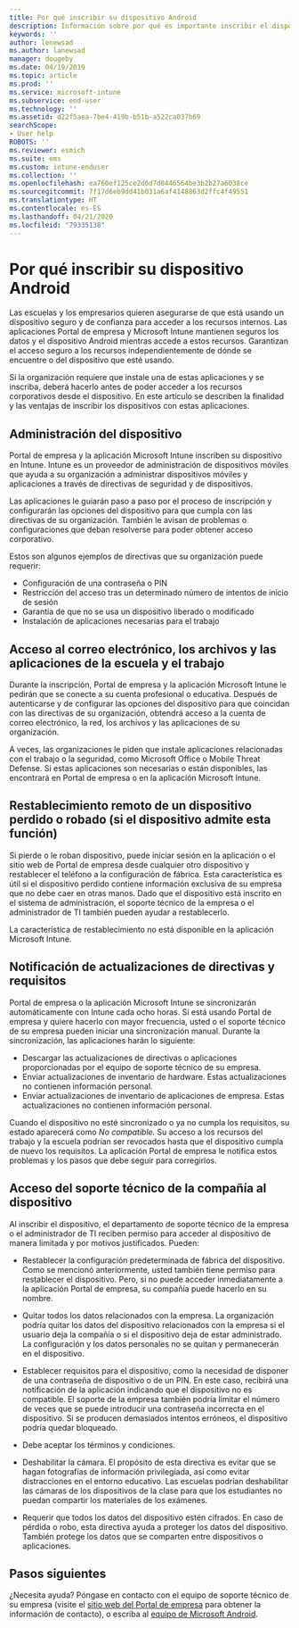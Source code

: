 ```yaml
---
title: Por qué inscribir su dispositivo Android
description: Información sobre por qué es importante inscribir el dispositivo en Intune
keywords: ''
author: lenewsad
ms.author: lanewsad
manager: dougeby
ms.date: 04/19/2019
ms.topic: article
ms.prod: ''
ms.service: microsoft-intune
ms.subservice: end-user
ms.technology: ''
ms.assetid: d22f5aea-7be4-419b-b51b-a522ca037b69
searchScope:
- User help
ROBOTS: ''
ms.reviewer: esmich
ms.suite: ems
ms.custom: intune-enduser
ms.collection: ''
ms.openlocfilehash: ea760ef125ce2d6d7d0446564be3b2b27a6038ce
ms.sourcegitcommit: 7f17d6eb9dd41b031a6af4148863d2ffc4f49551
ms.translationtype: HT
ms.contentlocale: es-ES
ms.lasthandoff: 04/21/2020
ms.locfileid: "79335138"
---
```

# <a name="why-enroll-your-android-device"></a>Por qué inscribir su dispositivo Android  

Las escuelas y los empresarios quieren asegurarse de que está usando un dispositivo seguro y de confianza para acceder a los recursos internos. Las aplicaciones Portal de empresa y Microsoft Intune mantienen seguros los datos y el dispositivo Android mientras accede a estos recursos. Garantizan el acceso seguro a los recursos independientemente de dónde se encuentre o del dispositivo que esté usando. 

Si la organización requiere que instale una de estas aplicaciones y se inscriba, deberá hacerlo antes de poder acceder a los recursos corporativos desde el dispositivo. En este artículo se describen la finalidad y las ventajas de inscribir los dispositivos con estas aplicaciones.  

## <a name="gets-your-device-managed"></a>Administración del dispositivo  
 Portal de empresa y la aplicación Microsoft Intune inscriben su dispositivo en Intune.  Intune es un proveedor de administración de dispositivos móviles que ayuda a su organización a administrar dispositivos móviles y aplicaciones a través de directivas de seguridad y de dispositivos. 

Las aplicaciones le guiarán paso a paso por el proceso de inscripción y configurarán las opciones del dispositivo para que cumpla con las directivas de su organización. También le avisan de problemas o configuraciones que deban resolverse para poder obtener acceso corporativo.  

Estos son algunos ejemplos de directivas que su organización puede requerir:  
* Configuración de una contraseña o PIN
* Restricción del acceso tras un determinado número de intentos de inicio de sesión
* Garantía de que no se usa un dispositivo liberado o modificado
* Instalación de aplicaciones necesarias para el trabajo  

## <a name="gives-you-access-to-work-and-school-apps-work-files-and-email"></a>Acceso al correo electrónico, los archivos y las aplicaciones de la escuela y el trabajo  
Durante la inscripción, Portal de empresa y la aplicación Microsoft Intune le pedirán que se conecte a su cuenta profesional o educativa.  Después de autenticarse y de configurar las opciones del dispositivo para que coincidan con las directivas de su organización, obtendrá acceso a la cuenta de correo electrónico, la red, los archivos y las aplicaciones de su organización.  

A veces, las organizaciones le piden que instale aplicaciones relacionadas con el trabajo o la seguridad, como Microsoft Office o Mobile Threat Defense. Si estas aplicaciones son necesarias o están disponibles, las encontrará en Portal de empresa o en la aplicación Microsoft Intune.

## <a name="lets-you-remotely-reset-a-lost-or-stolen-device-if-device-supports-it"></a>Restablecimiento remoto de un dispositivo perdido o robado (si el dispositivo admite esta función)
Si pierde o le roban dispositivo, puede iniciar sesión en la aplicación o el sitio web de Portal de empresa desde cualquier otro dispositivo y restablecer el teléfono a la configuración de fábrica. Esta característica es útil si el dispositivo perdido contiene información exclusiva de su empresa que no debe caer en otras manos. Dado que el dispositivo está inscrito en el sistema de administración, el soporte técnico de la empresa o el administrador de TI también pueden ayudar a restablecerlo.  

La característica de restablecimiento no está disponible en la aplicación Microsoft Intune.  

## <a name="notifies-you-of-policy-updates-and-requirements"></a>Notificación de actualizaciones de directivas y requisitos
Portal de empresa o la aplicación Microsoft Intune se sincronizarán automáticamente con Intune cada ocho horas. Si está usando Portal de empresa y quiere hacerlo con mayor frecuencia, usted o el soporte técnico de su empresa pueden iniciar una sincronización manual. Durante la sincronización, las aplicaciones harán lo siguiente:  

* Descargar las actualizaciones de directivas o aplicaciones proporcionadas por el equipo de soporte técnico de su empresa.  
* Enviar actualizaciones de inventario de hardware. Estas actualizaciones no contienen información personal.  
* Enviar actualizaciones de inventario de aplicaciones de empresa. Estas actualizaciones no contienen información personal.  

Cuando el dispositivo no esté sincronizado o ya no cumpla los requisitos, su estado aparecerá como *No compatible*. Su acceso a los recursos del trabajo y la escuela podrían ser revocados hasta que el dispositivo cumpla de nuevo los requisitos. La aplicación Portal de empresa le notifica estos problemas y los pasos que debe seguir para corregirlos.  


## <a name="permits-company-support-access-to-your-device"></a>Acceso del soporte técnico de la compañía al dispositivo
Al inscribir el dispositivo, el departamento de soporte técnico de la empresa o el administrador de TI reciben permiso para acceder al dispositivo de manera limitada y por motivos justificados. Pueden:  

* Restablecer la configuración predeterminada de fábrica del dispositivo. Como se mencionó anteriormente, usted también tiene permiso para restablecer el dispositivo. Pero, si no puede acceder inmediatamente a la aplicación Portal de empresa, su compañía puede hacerlo en su nombre.  

* Quitar todos los datos relacionados con la empresa. La organización podría quitar los datos del dispositivo relacionados con la empresa si el usuario deja la compañía o si el dispositivo deja de estar administrado. La configuración y los datos personales no se quitan y permanecerán en el dispositivo.  

* Establecer requisitos para el dispositivo, como la necesidad de disponer de una contraseña de dispositivo o de un PIN. En este caso, recibirá una notificación de la aplicación indicando que el dispositivo no es compatible. El soporte de la empresa también podría limitar el número de veces que se puede introducir una contraseña incorrecta en el dispositivo. Si se producen demasiados intentos erróneos, el dispositivo podría quedar bloqueado.  

* Debe aceptar los términos y condiciones.  

* Deshabilitar la cámara. El propósito de esta directiva es evitar que se hagan fotografías de información privilegiada, así como evitar distracciones en el entorno educativo. Las escuelas podrían deshabilitar las cámaras de los dispositivos de la clase para que los estudiantes no puedan compartir los materiales de los exámenes.  

* Requerir que todos los datos del dispositivo estén cifrados. En caso de pérdida o robo, esta directiva ayuda a proteger los datos del dispositivo. También protege los datos que se comparten entre dispositivos o aplicaciones. 

## <a name="next-steps"></a>Pasos siguientes  

¿Necesita ayuda? Póngase en contacto con el equipo de soporte técnico de su empresa (visite el [sitio web del Portal de empresa](https://go.microsoft.com/fwlink/?linkid=2010980) para obtener la información de contacto), o escriba al <a href="mailto:wintunedroidfbk@microsoft.com?subject=I'm having trouble installing the Company Portal app on my Android device&body=Describe the issue you're experiencing here.">equipo de Microsoft Android</a>.
